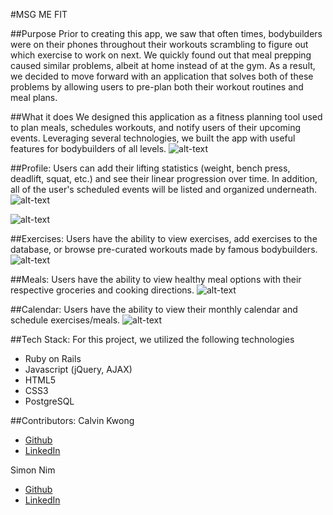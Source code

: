 #MSG ME FIT

##Purpose
Prior to creating this app, we saw that often times, bodybuilders were on their phones throughout their workouts scrambling to figure out which exercise to work on next. We quickly found out that meal prepping caused similar problems, albeit at home instead of at the gym. As a result, we decided to move forward with an application that solves both of these problems by allowing users to pre-plan both their workout routines and meal plans. 

##What it does
We designed this application as a fitness planning tool used to plan meals, schedules workouts, and notify users of their upcoming events. Leveraging several technologies, we built the app with useful features for bodybuilders of all levels. 
![alt-text](http://i.imgur.com/uYyoDvg.png)


##Profile: 
Users can add their lifting statistics (weight, bench press, deadlift, squat, etc.) and see their linear progression over time. In addition, all of the user's scheduled events will be listed and organized underneath.
![alt-text](http://i.imgur.com/VJFBFzM.png)

![alt-text](http://i.imgur.com/dvhklIY.png)


##Exercises: 
Users have the ability to view exercises, add exercises to the database, or browse pre-curated workouts made by famous bodybuilders. 
![alt-text](http://i.imgur.com/nGCKykj.png)

##Meals: 
Users have the ability to view healthy meal options with their respective groceries and cooking directions. 
![alt-text](http://i.imgur.com/4obPVHq.png)

##Calendar: 
Users have the ability to view their monthly calendar and schedule exercises/meals.
![alt-text](http://i.imgur.com/Ok7MVGu.png)

##Tech Stack: 
For this project, we utilized the following technologies
- Ruby on Rails
- Javascript (jQuery, AJAX)
- HTML5
- CSS3
- PostgreSQL


##Contributors:
Calvin Kwong 
- [Github](https://github.com/ckwong93)
- [LinkedIn](https://www.linkedin.com/in/calvin-kwong-b87087b4)

Simon Nim 
- [Github](https://github.com/simonnim)
- [LinkedIn](https://www.linkedin.com/in/simonnim)
